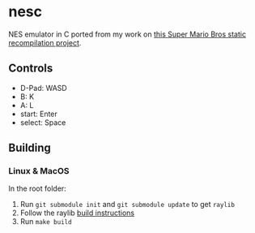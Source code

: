 # nesc

NES emulator in C ported from my work on [this Super Mario Bros static recompilation project](https://github.com/nathsou/smb).

## Controls

- D-Pad: WASD
- B: K
- A: L
- start: Enter
- select: Space

## Building

### Linux & MacOS

In the root folder:

1. Run `git submodule init` and `git submodule update` to get `raylib`
2. Follow the raylib [build instructions](https://github.com/raylib-extras/raylib-quickstart)
3. Run `make build`
